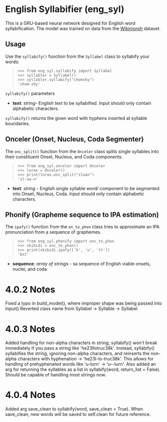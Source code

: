 ﻿# English Syllabifier (eng_syl)
This is a GRU-based neural network designed for English word syllabification. The model was trained on data from the  [Wikimorph](https://link.springer.com/chapter/10.1007/978-3-030-78270-2_72) dataset.

## Usage

Use the `syllabify()` function from the `Syllabel` class to syllabify your words:

>     >>> from eng_syl.syllabify import Syllabel
>     >>> syllabler = Syllabel()
>     >>> syllabler.syllabify("chomsky")
>     'chom-sky'

`syllabify()` parameters

 - **text**: *string*- English text to be syllabified. Input should only contain alphabetic characters.

`syllabify()` returns the given word with hyphens inserted at syllable boundaries.

## Onceler (Onset, Nucleus, Coda Segmenter)

The `onc_split()` function from the  `Onceler` class splits single syllables into their constituent Onset, Nucleus, and Coda components.

>     >>> from eng_syl.onceler import Onceler
>     >>> lorax = Onceler()
>     >>> print(lorax.onc_split("sloan")
>     'sl-oa-n'

 - **text**: *string* - English single syllable word/ component to be segmented into Onset, Nucleus, Coda. Input should only contain alphabetic characters.

## Phonify (Grapheme sequence to IPA estimation)

The `ipafy()` function from the  `on_to_phon` class tries to approximate an IPA pronunciation from a sequence of graphemes.

>     >>> from eng_syl.phonify import onc_to_phon
>     >>> skibidi = onc_to_phon()
>     >>> print(skibidi.ipafy(['b', 'u', 'tt'])
>     'bʌt'

 - **sequence**: *array of strings* - sa sequence of English viable onsets, nuclei, and coda

# 4.0.2 Notes
Fixed a typo in build_model(), where improper shape was being passed into Input()
Reverted class name from Syllabel -> Syllable -> Syllabel

# 4.0.3 Notes
Added handling for non-alpha characters in string; syllabify() won't break immediately if you pass a string like 'he23llotruc38k'. Instead, syllabify() syllabifies the string, ignoring non-alpha characters, and reinserts the non-alpha characters with hyphenation -> 'he23l-lo-truc38k'. This allows for handling of prehyphenated words like 'u-turn' -> 'u--turn'.
Also added an arg for returning the syllables as a list in syllabify(word, return_list = False). Should be capable of handling most strings now.

# 4.0.4 Notes
Added arg save_clean to syllabify(word, save_clean = True). When save_clean, new words will be saved to self.clean for future reference.